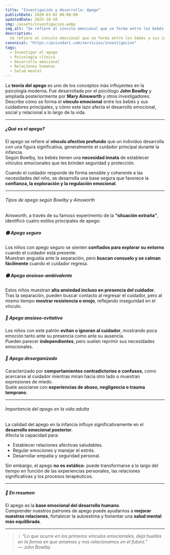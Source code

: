 ```yaml
---
title: "Investigación y desarrollo: Apego"
publishDate: 2020-03-02 00:00:00
updatedDate: 2025-10-10
img: /assets/investigacion.webp
img_alt: "Se refiere al vínculo emocional que se forma entre los bebés y sus cuidadores principales, y cómo este vínculo afecta al desarrollo emocional y social a lo largo de la vida."
description:
  Se refiere al vínculo emocional que se forma entre los bebés y sus cuidadores principales, y cómo este vínculo afecta al desarrollo emocional y social a lo largo de la vida.
canonical: "https://psicodari.com/servicios/investigacion"
tags:
  - Investigar el apego
  - Psicología clínica
  - Desarrollo emocional
  - Relaciones humanas
  - Salud mental
---
```


La **teoría del apego** es uno de los conceptos más influyentes en la psicología moderna. Fue desarrollada por el psicólogo **John Bowlby** y ampliada posteriormente por **Mary Ainsworth** y otros investigadores.  
Describe cómo se forma el **vínculo emocional** entre los bebés y sus cuidadores principales, y cómo este lazo afecta el desarrollo emocional, social y relacional a lo largo de la vida.

---

##### ¿Qué es el apego?

El apego se refiere al **vínculo afectivo profundo** que un individuo desarrolla con una figura significativa, generalmente el cuidador principal durante la infancia.  
Según Bowlby, los bebés tienen una **necesidad innata** de establecer vínculos emocionales que les brinden seguridad y protección.  

Cuando el cuidador responde de forma sensible y coherente a las necesidades del niño, se desarrolla una base segura que favorece la **confianza, la exploración y la regulación emocional**.

---

###### Tipos de apego según Bowlby y Ainsworth

Ainsworth, a través de su famoso experimento de la **“situación extraña”**, identificó cuatro estilos principales de apego:

##### 🟢 Apego seguro
Los niños con apego seguro se sienten **confiados para explorar su entorno** cuando el cuidador está presente.  
Muestran angustia ante la separación, pero **buscan consuelo y se calman fácilmente** cuando el cuidador regresa.

##### 🟡 Apego ansioso-ambivalente
Estos niños muestran **alta ansiedad incluso en presencia del cuidador**.  
Tras la separación, pueden buscar contacto al regresar el cuidador, pero al mismo tiempo **mostrar resistencia o enojo**, reflejando inseguridad en el vínculo.

##### 🔵 Apego ansioso-evitativo
Los niños con este patrón **evitan o ignoran al cuidador**, mostrando poca emoción tanto ante su presencia como ante su ausencia.  
Pueden parecer **independientes**, pero suelen reprimir sus necesidades emocionales.

##### 🔴 Apego desorganizado
Caracterizado por **comportamientos contradictorios o confusos**, como acercarse al cuidador mientras miran hacia otro lado o muestran expresiones de miedo.  
Suele asociarse con **experiencias de abuso, negligencia o trauma temprano**.

---

###### Importancia del apego en la vida adulta

La calidad del apego en la infancia influye significativamente en el **desarrollo emocional posterior**.  
Afecta la capacidad para:

- Establecer relaciones afectivas saludables.  
- Regular emociones y manejar el estrés.  
- Desarrollar empatía y seguridad personal.  

Sin embargo, el apego **no es estático**: puede transformarse a lo largo del tiempo en función de las experiencias personales, las relaciones significativas y los procesos terapéuticos.

---

##### 🌱 En resumen

El apego es la **base emocional del desarrollo humano**.  
Comprender nuestros patrones de apego puede ayudarnos a **mejorar nuestras relaciones**, fortalecer la autoestima y fomentar una **salud mental más equilibrada**.

---

> 💡 *“Lo que ocurre en los primeros vínculos emocionales, deja huellas en la forma en que amamos y nos relacionamos en el futuro.”*  
> — John Bowlby



